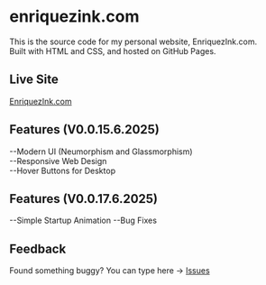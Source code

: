 # enriquezink.com

This is the source code for my personal website, EnriquezInk.com.  
Built with HTML and CSS, and hosted on GitHub Pages.

## Live Site  
[EnriquezInk.com](https://ethanenriquez.github.io/enriquezink.com/)

## Features (V0.0.15.6.2025)  
--Modern UI (Neumorphism and Glassmorphism)  
--Responsive Web Design  
--Hover Buttons for Desktop

## Features (V0.0.17.6.2025)
--Simple Startup Animation
--Bug Fixes

## Feedback  
Found something buggy? You can type here → [Issues](https://github.com/Ethanenriquez/enriquezink.com/issues)
